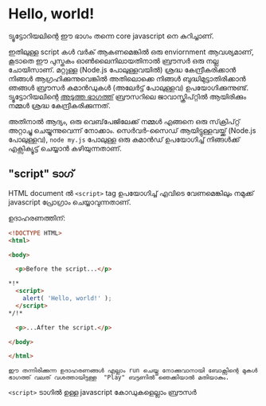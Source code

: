 # Hello, world!
 
ട്യൂട്ടോറിയലിന്റെ ഈ ഭാഗം തന്നെ core javascript നെ കുറിച്ചാണ്.

ഇതിലുള്ള script കൾ വർക് ആകണമെങ്കിൽ ഒരു enviornment ആവശ്യമാണ്, കൂടാതെ ഈ പുസ്തകം ഓൺ‌ലൈനിലായതിനാൽ ബ്രൗസർ ഒരു നല്ല ചോയിസാണ്. മറ്റുള്ള (Node.js പോലുള്ളവയിൽ) ശ്രദ്ധ കേന്ദ്രീകരിക്കാൻ നിങ്ങൾ ആഗ്രഹിക്കുന്നുവെങ്കിൽ അതിലൊക്കെ നിങ്ങൾ ബുദ്ധിമുട്ടാതിരിക്കാൻ ഞങ്ങൾ ബ്രൗസർ കമാൻഡുകൾ (അലേർട്ട് പോലുള്ളവ) ഉപയോഗിക്കുന്നുണ്ട്. ട്യൂട്ടോറിയലിന്റെ [അടുത്ത ഭാഗത്ത്](/ui) ബ്രൗസറിലെ ജാവാസ്ക്രിപ്റ്റിൽ ആയിരിക്കും നമ്മൾ ശ്രദ്ധ കേന്ദ്രീകരിക്കുന്നത്.

അതിനാൽ ആദ്യം, ഒരു വെബ്‌പേജിലേക്ക് നമ്മൾ എങ്ങനെ ഒരു സ്‌ക്രിപ്റ്റ് അറ്റാച്ചു ചെയ്യുന്നുവെന്ന് നോക്കാം. സെർവർ-സൈഡ് ആയിട്ടുള്ളവയ്ക്ക് (Node.js പോലുള്ളവ),  `node my.js` പോലുള്ള ഒരു കമാൻഡ് ഉപയോഗിച്ച് നിങ്ങൾക്ക് എക്സിക്യൂട്ട് ചെയ്യാൻ കഴിയുന്നതാണ്.


## "script" ടാഗ്

HTML document ൽ  `<script>` tag ഉപയോഗിച്ച് എവിടെ വേണമെങ്കിലും നമുക്ക് javascript പ്രോഗ്രാം ചെയ്യാവുന്നതാണ്.

ഉദാഹരണത്തിന്:

```html run height=100
<!DOCTYPE HTML>
<html>

<body>

  <p>Before the script...</p>

*!*
  <script>
    alert( 'Hello, world!' );
  </script>
*/!*

  <p>...After the script.</p>

</body>

</html>
```

```online
ഈ തന്നിരിക്കുന്ന ഉദാഹരണങ്ങൾ എല്ലാം run ചെയ്തു നോക്കുവാനായി ബോക്സിന്റെ മുകൾ ഭാഗത്ത് വലത് വശത്തായിട്ടുള്ള  "Play" ബട്ടണിൽ ഞെക്കിയാൽ മതിയാകും.
```

`<script>` ടാഗിൽ ഉള്ള javascript കോഡുകളെല്ലാം ബ്രൗസർ <script> കാണുന്ന സമയത്തു തന്നെ execute ചെയ്യും.


## പുതിയ markupകൾ

`<script>` tag ന് പണ്ട് ധാരാളമായി ഉപയോഗിച്ചിരുന്നതും ഇപ്പോൾ ചുരുക്കമായി ഉപയോഗിക്കുന്നതുമായ കുറച്ചു attributes ഉണ്ട്:

`type` attribute: <code>&lt;script <u>type</u>=...&gt;</code>
: പഴയ HTML standard ആയ, HTML4 ന്, `type` ൽ ഉപയോഗിക്കാനായി ഒരു script വേണമായിരുന്നു. സാധാരണ ഇത് `type="text/javascript"` ആയിരുന്നു. ഇപ്പോൾ അതിന്റെ ആവശ്യം ഇല്ല. മാത്രമല്ല ,പുതിയ HTML standard  ഈ attribute ന്റെ അർഥo തന്നെ മാറ്റി. ഇപ്പോൾ, അത് JavaScript modules ന് വേണ്ടിയും ഉപയോഗിക്കാം. പക്ഷെ അതൊരു advanced topic ആണ്, നമ്മൾ modules നെ കുറിച്ചു പിന്നീട് നോക്കുന്നതാണ് .

`language` attribute: <code>&lt;script <u>language</u>=...&gt;</code>
: script ന്റെ  language നെ കാണിക്കാനായിരുന്നു ഈ attribute ഉപയോഗിച്ചിരുന്നത്. JavaScript തന്നെ default language ആയതു കൊണ്ട് ഇപ്പോൾ ഈ attribute ഇട്ടിട്ടും വലിയ കാര്യമൊന്നും ഇല്ല. അത് ഉപയോഗിക്കേണ്ട ആവശ്യമേ നമുക്കില്ല.

scripts ന് മുൻപും ശേഷവുമുള്ള comment കൾ.
: പണ്ടത്തെ ബുക്കുകളിലും ഗൈഡിലുമെല്ലാം, നമുക്ക് `<script>` ന്റെ അകത്തു ഇതുപോലെ comments കാണാൻ സാധിക്കും:

    ```html no-beautify
    <script type="text/javascript"><!--
        ...
    //--></script>
    ```

    ഈ ട്രിക്‌ ഇപ്പോഴത്തെ JavaScript ൽ ഇല്ല. ഈ commentsകൾ  '<script>' tag സപ്പോർട്ട് ആകാത്ത പഴയ ചില browser കളിൽ javascript നെ മറച്ചു വെക്കാനാണ് ഉപയോഗിച്ചിരുന്നത്. കഴിഞ്ഞ 15 വർഷമായ് റിലീസ് ആയ browsers ന് ഈ പ്രശ്നം ഇല്ലാത്തതു കൊണ്ടു തന്നെ, ഇത്തരം comment കൾ പഴയ code നെ തിരിച്ചറിയാൻ നമ്മളെ സഹായിക്കും.


## പുറത്തു നിന്നുള്ള script കൾ

നമുക്ക് ഒരുപാട് JavaScript code ഉണ്ടെങ്കിൽ, നമുക്കത് വേറൊരു ഫയലിലോട്ടു ഇടാവുന്നതാണ്.

HTML ൽ script ഫയലുകൾ ഇടുന്നത് `src` എന്ന attribute ഉപയോഗിച്ചാണ്:

```html
<script src="/path/to/script.js"></script>
```

<<<<<<< HEAD
ഇവിടെ, `/path/to/script.js` root ൽ നിന്നും script ലേക്ക് നേരിട്ടുള്ള path ആണ്(absolute). വേണമെങ്കിൽ നമുക്ക് ഇപ്പോഴത്തെ പേജിൽ നിന്നും path കൊടുക്കാവുന്നതാണ് (relative). ഉദാഹരണത്തിന്, `src="script.js"` അർത്ഥമാക്കുന്നത്‌ `"script.js"` ഇപ്പോഴുള്ള ഫോൾഡറിൽ തന്നെയാണെന്നാണ്.
=======
Here, `/path/to/script.js` is an absolute path to the script from the site root. One can also provide a relative path from the current page. For instance, `src="script.js"`, just like `src="./script.js"`, would mean a file `"script.js"` in the current folder.
>>>>>>> 4541b7af7584014a676da731f6e8774da5e059f6

നമുക്ക് വേണമെങ്കിൽ പൂർണമായ ഒരു URL ഉം കൊടുക്കാം. ഉദാഹരണത്തിന്:

```html
<script src="https://cdnjs.cloudflare.com/ajax/libs/lodash.js/4.17.11/lodash.js"></script>
```

ഒന്നിൽ കൂടുതൽ script ഉപയോഗിക്കാൻ, വേറെ വേറെ tags ഉപയോഗിക്കുക:

```html
<script src="/js/script1.js"></script>
<script src="/js/script2.js"></script>
…
```

```smart
നിയമം അനുസരിച്ച്, ചെറിയ script കൽ മാത്രമേ HTML ഇൽ ഇടാറുള്ളൂ. ബുദ്ധിമുട്ടേറിയ script കൽ വേറെ ഫയലുകളിലായിട്ടാണ് സൂക്ഷിക്കുന്നത്.

വേറെ വേറെ ഫയലുകൾ ഉപയോഗിക്കുകയാണെങ്കിൽ ബ്രൗസർ അത് ഡൌൺലോഡ് ചെയ്‌ത് അതിന്റെ [cache](https://en.wikipedia.org/wiki/Web_cache)ൽ സൂക്ഷിക്കും.

ഒരേ script ഉപയോഗിക്കുന്ന മറ്റു പേജുകൾ വീണ്ടും script ഡൌൺലോഡ് ചെയ്യാതെ cache ൽ നിന്നും എടുക്കും, അതായത് ഒരു ഫയൽ ഒരു തവണ മാത്രമേ download ആകുകയുള്ളൂ.

ഇത് traffic കുറക്കാനും പേജ് പെട്ടെന്ന് ലോഡ് ആകുവാനും സഹായിക്കുന്നു.
```

````warn header=" `src` ഉണ്ടെങ്കിൽ, script ലുള്ള കോഡുകൾ അവഗണിക്കപ്പെടുന്നതാണ്."
ഒരു `<script>` tag ന് ഒരേ സമയം `src` attribute ഉം അതിന്റെ അകത്തു കോഡും വരാൻ പാടുള്ളതല്ല.

ഇതു വർക്ക് ആകില്ല:

```html
<script *!*src*/!*="file.js">
  alert(1); // , src ഉള്ളത് കൊണ്ട്, അകത്തുള്ള കോഡ് അവഗണിക്കപ്പെടുന്നതാണ്
</script>
```

നമ്മൾ ഒരു external `<script src="…">` അല്ലെങ്കിൽ regular `<script>` മാത്രമേ code ന്റെ കൂടെ ഉപയോഗിക്കാൻ പാടുള്ളൂ.

മുകളിലുള്ള ഉദാഹരണം വർക്ക് ആകാൻ വേണ്ടി നമുക്ക് അതിനെ രണ്ടു script ആയിട്ടു ഭാഗിക്കാം:
```html
<script src="file.js"></script>
<script>
  alert(1);
</script>
```
````

## സംഗ്രഹം

- JavaScript കോഡ് ഒരു പേജിൽ ചേർക്കാൻ നമുക്ക് `<script>` tag ഉപയോഗിക്കാം.
- `type` ഉം `language` attribute കളും വേണമെന്നില്ല.
- പുറത്തു നിന്നുള്ള ഒരു script ഫയൽ നമുക്ക് `<script src="path/to/script.js"></script>` ഉപയോഗിച്ച് ചേർക്കാൻ കഴിയുന്നതാണ്.


ബ്രൗസർ script കളെ കുറിച്ചും അത് വെബ്‌പ്പേജുകളുമായി ഇടപെടുന്നതിനെ കുറിച്ചും ഒരുപാട് അറിയാനുണ്ട്. ഈ ഭാഗം നമ്മൾ JavaScript ന് മാത്രമായി മാറ്റിവെച്ചിട്ടുള്ള കാര്യം ഓർക്കുക, അതുകൊണ്ട് നമ്മൾ ബ്രൌസർ ലോട്ട് ശ്രദ്ധ തിരിക്കേണ്ട ആവശ്യം ഇല്ല. JavaScript ഉപയോഗിക്കാൻ മാത്രമാണ് നമ്മൾ ബ്രൗസർ ഉപയോഗിക്കുന്നത്, മാത്രമല്ല നമുക്കതിൽ വായിക്കാൻ എളുപ്പവുമാണ്.
